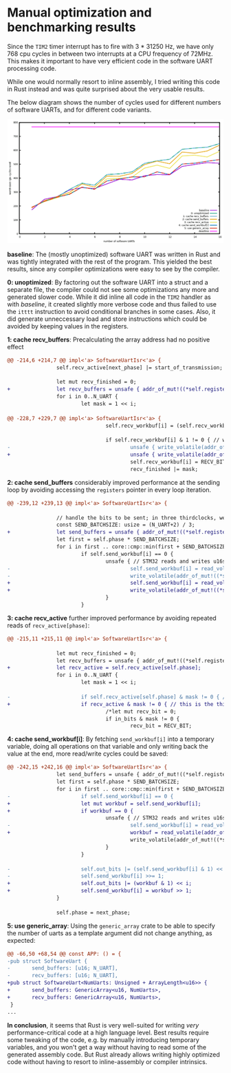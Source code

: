 # Manual optimization and benchmarking results

Since the `TIM2` timer interrupt has to fire with 3 * 31250 Hz, we have only
768 cpu cycles in between two interrupts at a CPU frequency of 72MHz. This makes
it important to have very efficient code in the software UART processing code.

While one would normally resort to inline assembly, I tried writing this code
in Rust instead and was quite surprised about the very usable results.

The below diagram shows the number of cycles used for different numbers of
software UARTs, and for different code variants.

![graph](graph.png)

**baseline**: The (mostly unoptimized) software UART was written in Rust and
was tightly integrated with the rest of the program. This yielded the best
results, since any compiler optimizations were easy to see by the compiler.

**0: unoptimized**: By factoring out the software UART into a struct and a
separate file, the compiler could not see some optimizations any more and
generated slower code. While it did inline all code in the `TIM2` handler
as with *baseline*, it created slightly more verbose code and thus failed
to use the `itttt` instruction to avoid conditional branches in some cases.
Also, it did generate unneccessary load and store instructions which could
be avoided by keeping values in the registers.

**1: cache recv_buffers**: Precalculating the array address had no positive effect

```diff
@@ -214,6 +214,7 @@ impl<'a> SoftwareUartIsr<'a> {
                self.recv_active[next_phase] |= start_of_transmission;
 
                let mut recv_finished = 0;
+               let recv_buffers = unsafe { addr_of_mut!((*self.registers).recv_buffers) };
                for i in 0..N_UART {
                        let mask = 1 << i;

@@ -228,7 +229,7 @@ impl<'a> SoftwareUartIsr<'a> {
                                self.recv_workbuf[i] = (self.recv_workbuf[i] >> 1) | recv_bit;
 
                                if self.recv_workbuf[i] & 1 != 0 { // we received 10 bits, i.e. the marker bit is now the LSB?
-                                       unsafe { write_volatile(addr_of_mut!((*self.registers).recv_buffers[i]), self.recv_workbuf[i]); } // publish the received uart frame.
+                                       unsafe { write_volatile(addr_of_mut!((*recv_buffers)[i]), self.recv_workbuf[i]); } // publish the received uart frame.
                                        self.recv_workbuf[i] = RECV_BIT;
                                        recv_finished |= mask;
```

**2: cache send_buffers** considerably improved performance at the sending loop by avoiding accessing the `registers`
pointer in every loop iteration.

```diff
@@ -239,12 +239,13 @@ impl<'a> SoftwareUartIsr<'a> {
 
                // handle the bits to be sent; in three thirdclocks, we prepare *out_bits.
                const SEND_BATCHSIZE: usize = (N_UART+2) / 3;
+               let send_buffers = unsafe { addr_of_mut!((*self.registers).send_buffers) };
                let first = self.phase * SEND_BATCHSIZE;
                for i in first .. core::cmp::min(first + SEND_BATCHSIZE, N_UART) {
                        if self.send_workbuf[i] == 0 {
                                unsafe { // STM32 reads and writes u16s atomically
-                                       self.send_workbuf[i] = read_volatile(addr_of!((*self.registers).send_buffers[i]));
-                                       write_volatile(addr_of_mut!((*self.registers).send_buffers[i]), UART_SEND_IDLE);
+                                       self.send_workbuf[i] = read_volatile(addr_of!((*send_buffers)[i]));
+                                       write_volatile(addr_of_mut!((*send_buffers)[i]), UART_SEND_IDLE);
                                }
                        }
```

**3: cache recv_active** further improved performance by avoiding repeated reads of `recv_active[phase]`:

```diff
@@ -215,11 +215,11 @@ impl<'a> SoftwareUartIsr<'a> {
 
                let mut recv_finished = 0;
                let recv_buffers = unsafe { addr_of_mut!((*self.registers).recv_buffers) };
+               let recv_active = self.recv_active[self.phase];
                for i in 0..N_UART {
                        let mask = 1 << i;

-                       if self.recv_active[self.phase] & mask != 0 { // this is the thirdclock where uart #i can read stable data?
+                       if recv_active & mask != 0 { // this is the thirdclock where uart #i can read stable data?
                                /*let mut recv_bit = 0;
                                if in_bits & mask != 0 {
                                        recv_bit = RECV_BIT;
```

**4: cache send_workbuf[i]**: By fetching `send_workbuf[i]` into a temporary variable, doing all operations
on that variable and only writing back the value at the end, more read/write cycles could be saved:

```diff
@@ -242,15 +242,16 @@ impl<'a> SoftwareUartIsr<'a> {
                let send_buffers = unsafe { addr_of_mut!((*self.registers).send_buffers) };
                let first = self.phase * SEND_BATCHSIZE;
                for i in first .. core::cmp::min(first + SEND_BATCHSIZE, N_UART) {
-                       if self.send_workbuf[i] == 0 {
+                       let mut workbuf = self.send_workbuf[i];
+                       if workbuf == 0 {
                                unsafe { // STM32 reads and writes u16s atomically
-                                       self.send_workbuf[i] = read_volatile(addr_of!((*send_buffers)[i]));
+                                       workbuf = read_volatile(addr_of!((*send_buffers)[i]));
                                        write_volatile(addr_of_mut!((*send_buffers)[i]), UART_SEND_IDLE);
                                }
                        }
                        
-                       self.out_bits |= (self.send_workbuf[i] & 1) << i;
-                       self.send_workbuf[i] >>= 1;
+                       self.out_bits |= (workbuf & 1) << i;
+                       self.send_workbuf[i] = workbuf >> 1;
                }
 
                self.phase = next_phase;
```

**5: use generic_array**: Using the `generic_array` crate to be able to specify the number of uarts as a template argument
did not change anything, as expected:

```diff
@@ -66,50 +68,54 @@ const APP: () = {
-pub struct SoftwareUart {
-       send_buffers: [u16; N_UART],
-       recv_buffers: [u16; N_UART],
+pub struct SoftwareUart<NumUarts: Unsigned + ArrayLength<u16>> {
+       send_buffers: GenericArray<u16, NumUarts>,
+       recv_buffers: GenericArray<u16, NumUarts>,
 }
...
```

**In conclusion**, it seems that Rust is very well-suited for writing *very* performance-critical code at a
high language level. Best results require some tweaking of the code, e.g. by manually introducing temporary
variables, and you won't get a way without having to read some of the generated assembly code. But Rust
already allows writing highly optimized code without having to resort to inline-assembly or compiler intrinsics.

